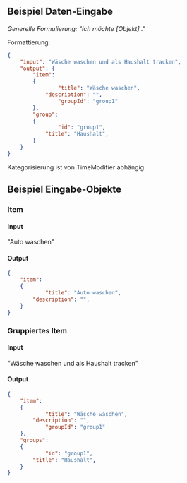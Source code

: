 ## Beispiel Daten-Eingabe
*Generelle Formulierung:*
*"Ich möchte [Objekt].."*

Formattierung:
```json
{
    "input": "Wäsche waschen und als Haushalt tracken",
    "output": {
	    "item": 
		{
	            "title": "Wäsche waschen",
		    "description": "",
	            "groupId": "group1"
		},
	    "group": 
		{
	            "id": "group1",
		    "title": "Haushalt",
		}
	}
}
```

Kategorisierung ist von TimeModifier abhängig.

## Beispiel Eingabe-Objekte
### Item
#### Input
"Auto waschen"
#### Output
```json
{	
    "item":
	{
            "title": "Auto waschen",
	    "description": "",
	}
}
```
### Gruppiertes Item
#### Input
"Wäsche waschen und als Haushalt tracken"
#### Output
```json
{	
    "item":
	{
            "title": "Wäsche waschen",
	    "description": "",
            "groupId": "group1"
	},
    "groups":
	{
            "id": "group1",
	    "title": "Haushalt",
	}
}
```
